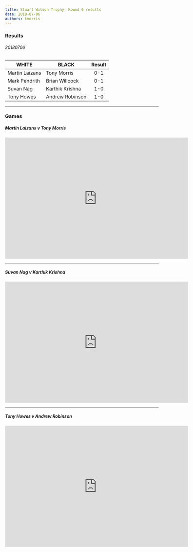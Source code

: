 ```yaml
---
title: Stuart Wilson Trophy, Round 6 results
date: 2018-07-06
authors: tmorris
---
```


### Results

###### 20180706

| WHITE          | BLACK           | Result      |
| -------------- | --------------- | :---------: |
| Martin Laizans | Tony Morris     | 0-1         |
| Mark Pendrith  | Brian Willcock  | 0-1         |
| Suvan Nag      | Karthik Krishna | 1-0         |
| Tony Howes     | Andrew Robinson | 1-0         |

----

### Games

##### Martin Laizans v Tony Morris

<iframe src="https://lichess.org/embed/VivaIRMA?theme=auto&amp;bg=auto" width=600 height=397 frameborder=0></iframe>

----

##### Suvan Nag v Karthik Krishna

<iframe src="https://lichess.org/embed/AETYG5Iy?theme=auto&amp;bg=auto" width=600 height=397 frameborder=0></iframe>

----

##### Tony Howes v Andrew Robinson

<iframe src="https://lichess.org/embed/73jLh9RK?theme=auto&amp;bg=auto" width=600 height=397 frameborder=0></iframe>
